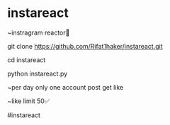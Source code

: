 # instareact

~instragram reactor🤩

git clone https://github.com/Rifat1haker/instareact.git

cd instareact

python instareact.py

~per day only one account post get like

~like limit 50✅

#instareact

